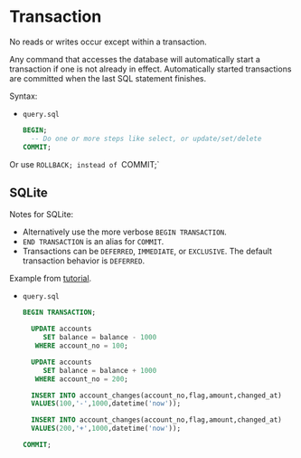 # Transaction

No reads or writes occur except within a transaction. 

Any command that accesses the database will automatically start a transaction if one is not already in effect. Automatically started transactions are committed when the last SQL statement finishes.

Syntax:

- `query.sql`
    ```sql
    BEGIN;
      -- Do one or more steps like select, or update/set/delete
    COMMIT;
    ```

Or use `ROLLBACK; instead of `COMMIT;`


## SQLite

Notes for SQLite:

- Alternatively use the more verbose `BEGIN TRANSACTION`.
- `END TRANSACTION` is an alias for `COMMIT`.
- Transactions can be `DEFERRED`, `IMMEDIATE`, or `EXCLUSIVE`. The default transaction behavior is `DEFERRED`.


Example from [tutorial](https://www.sqlitetutorial.net/sqlite-transaction/).

- `query.sql`
    ```sql
    BEGIN TRANSACTION;

      UPDATE accounts
         SET balance = balance - 1000
       WHERE account_no = 100;

      UPDATE accounts
         SET balance = balance + 1000
       WHERE account_no = 200;

      INSERT INTO account_changes(account_no,flag,amount,changed_at) 
      VALUES(100,'-',1000,datetime('now'));

      INSERT INTO account_changes(account_no,flag,amount,changed_at) 
      VALUES(200,'+',1000,datetime('now'));

    COMMIT;
    ```
